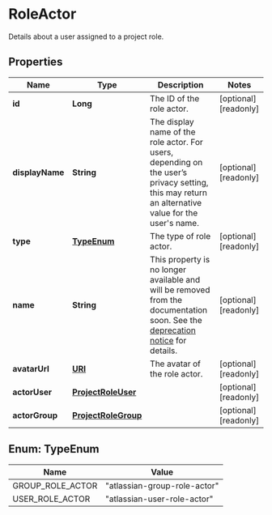 

# RoleActor

Details about a user assigned to a project role.
## Properties

Name | Type | Description | Notes
------------ | ------------- | ------------- | -------------
**id** | **Long** | The ID of the role actor. |  [optional] [readonly]
**displayName** | **String** | The display name of the role actor. For users, depending on the user’s privacy setting, this may return an alternative value for the user&#39;s name. |  [optional] [readonly]
**type** | [**TypeEnum**](#TypeEnum) | The type of role actor. |  [optional] [readonly]
**name** | **String** | This property is no longer available and will be removed from the documentation soon. See the [deprecation notice](https://developer.atlassian.com/cloud/jira/platform/deprecation-notice-user-privacy-api-migration-guide/) for details. |  [optional] [readonly]
**avatarUrl** | [**URI**](URI.md) | The avatar of the role actor. |  [optional] [readonly]
**actorUser** | [**ProjectRoleUser**](ProjectRoleUser.md) |  |  [optional] [readonly]
**actorGroup** | [**ProjectRoleGroup**](ProjectRoleGroup.md) |  |  [optional] [readonly]



## Enum: TypeEnum

Name | Value
---- | -----
GROUP_ROLE_ACTOR | &quot;atlassian-group-role-actor&quot;
USER_ROLE_ACTOR | &quot;atlassian-user-role-actor&quot;



